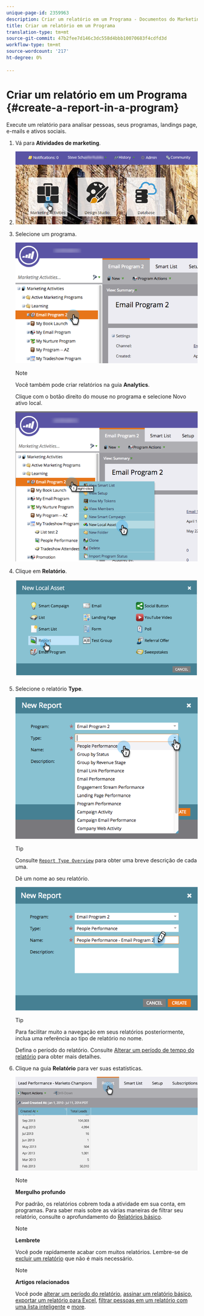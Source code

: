 ```yaml
---
unique-page-id: 2359963
description: Criar um relatório em um Programa - Documentos do Marketing - Documentação do produto
title: Criar um relatório em um Programa
translation-type: tm+mt
source-git-commit: 47b2fee7d146c3dc558d4bbb10070683f4cdfd3d
workflow-type: tm+mt
source-wordcount: '217'
ht-degree: 0%

---
```



# Criar um relatório em um Programa {#create-a-report-in-a-program}

Execute um relatório para analisar pessoas, seus programas, landings page, e-mails e ativos sociais.

1. Vá para **Atividades de marketing**.
1. ![](assets/login-marketing-activities.png)

1. Selecione um programa.

   ![](assets/selectprogramreport.png)

   >[!NOTE]
   >
   >Você também pode criar relatórios na guia **Analytics**.

   Clique com o botão direito do mouse no programa e selecione Novo ativo local.

   ![](assets/programrightclick-asset.png)

1. Clique em **Relatório**.

   ![](assets/image2014-9-15-18-3a36-3a46.png)

1. Selecione o relatório **Type**.

   ![](assets/choosereport.png)

   >[!TIP]
   >
   >Consulte [`Report Type Overview`](http://docs.marketo.com/display/DOCS/Report+Type+Overview) para obter uma breve descrição de cada uma.

   Dê um nome ao seu relatório.

   ![](assets/namereport.png)

   >[!TIP]
   >
   >Para facilitar muito a navegação em seus relatórios posteriormente, inclua uma referência ao tipo de relatório no nome.

   Defina o período do relatório. Consulte [Alterar um período de tempo do relatório](../../../../product-docs/reporting/basic-reporting/editing-reports/change-a-report-time-frame.md) para obter mais detalhes.

1. Clique na guia **Relatório** para ver suas estatísticas.

   ![](assets/image2014-9-15-18-3a38-3a5.png)

   >[!NOTE]
   >
   >**Mergulho profundo**
   >
   >
   >Por padrão, os relatórios cobrem toda a atividade em sua conta, em programas. Para saber mais sobre as várias maneiras de filtrar seu relatório, consulte o aprofundamento do [Relatórios básico](http://docs.marketo.com/display/docs/basic+reporting).

   >[!NOTE]
   >
   >**Lembrete**
   >
   >
   >Você pode rapidamente acabar com muitos relatórios. Lembre-se de [excluir um relatório](../../../../product-docs/reporting/basic-reporting/report-activity/delete-a-report.md) que não é mais necessário.

   >[!NOTE]
   >
   >**Artigos relacionados**
   >
   >
   >Você pode [alterar um período do relatório](../../../../product-docs/reporting/basic-reporting/editing-reports/change-a-report-time-frame.md), [assinar um relatório básico](../../../../product-docs/reporting/basic-reporting/report-subscriptions/subscribe-to-a-basic-report.md), [exportar um relatório para Excel](../../../../product-docs/reporting/basic-reporting/report-activity/export-a-report-to-excel.md), [filtrar pessoas em um relatório com uma lista inteligente](../../../../product-docs/reporting/basic-reporting/editing-reports/filter-people-in-a-report-with-a-smart-list.md) e [more](http://docs.marketo.com/display/docs/basic+reporting).

